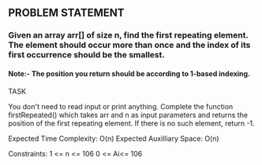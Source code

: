 ## PROBLEM STATEMENT
### Given an array arr[] of size n, find the first repeating element. The element should occur more than once and the index of its first occurrence should be the smallest.

#### Note:- The position you return should be according to 1-based indexing. 


TASK

You don't need to read input or print anything. Complete the function firstRepeated() which takes arr and n as input parameters and returns the position of the first repeating element. If there is no such element, return -1.
 

Expected Time Complexity: O(n)
Expected Auxilliary Space: O(n)

 

Constraints:
1 <= n <= 106
0 <= Ai<= 106
